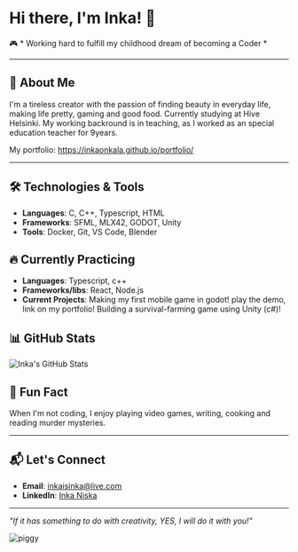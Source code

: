 # Hi there, I'm Inka! 👋

🎮 * Working hard to fulfill my childhood dream of becoming a Coder *

---

## 🌟 About Me
I'm a tireless creator with the passion of finding beauty in everyday life, making life pretty, gaming and good food. Currently studying at Hive Helsinki. 
My working backround is in teaching, as I worked as an special education teacher for 9years.

My portfolio:
https://inkaonkala.github.io/portfolio/


---

## 🛠️ Technologies & Tools
- **Languages**: C, C++, Typescript, HTML
- **Frameworks**: SFML, MLX42, GODOT, Unity
- **Tools**: Docker, Git, VS Code, Blender

## 🔥 Currently Practicing
- **Languages**: Typescript, c++
- **Frameworks/libs**: React, Node.js
- **Current Projects**: Making my first mobile game in godot! play the demo, link on my portfolio! Building a survival-farming game using Unity (c#)!


## 📊 GitHub Stats
![Inka's GitHub Stats](https://github-readme-stats.vercel.app/api?username=inkaonkala&show_icons=true&theme=radical)

## 🎉 Fun Fact
When I'm not coding, I enjoy playing video games, writing, cooking and reading murder mysteries.

---

## 📬 Let's Connect
- **Email**: [inkaisinka@live.com](mailto:inkaisinka@live.com)
- **LinkedIn**: [Inka Niska](https://linkedin.com/in/inka-niska-683045273)

---
*"If it has something to do with creativity, YES, I will do it with you!"*

![piggy](https://github.com/inkaonkala/inkaonkala/assets/70053619/b0f48cea-66d7-4760-a97c-7e107bc976b6)

